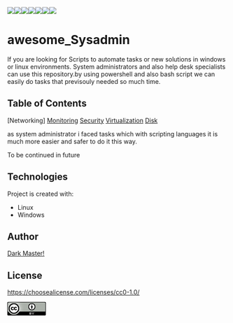 
<img src="https://img.shields.io/badge/Windows-0078D6?style=for-the-badge&logo=windows&logoColor=white"><img src="https://img.shields.io/badge/Linux-FCC624?style=for-the-badge&logo=linux&logoColor=black"><img src="https://img.shields.io/badge/windows%20terminal-4D4D4D?style=for-the-badge&logo=windows%20terminal&logoColor=white"><img src="https://img.shields.io/badge/GNU%20Bash-4EAA25?style=for-the-badge&logo=GNU%20Bash&logoColor=white"><img src="https://img.shields.io/badge/Python-FFD43B?style=for-the-badge&logo=python&logoColor=blue"><img src="https://img.shields.io/badge/Shell_Script-121011?style=for-the-badge&logo=gnu-bash&logoColor=white"><img src="https://img.shields.io/badge/VSCode-0078D4?style=for-the-badge&logo=visual%20studio%20code&logoColor=white">


# awesome_Sysadmin
If you are looking for Scripts to automate tasks or new solutions in windows or linux environments. System administrators and also help desk specialists can use this repository.by using powershell and also bash script we can easily do tasks that previsouly needed so much time.

## Table of Contents
[Networking] <a href="https://github.com/pakoti/awesome_Sysadmin/tree/main/1.Networking">
[Monitoring](#https://github.com/pakoti/awesome_Sysadmin/tree/main/2.Monitoring)
[Security](#https://github.com/pakoti/awesome_Sysadmin/tree/main/3.Security)
[Virtualization](#https://github.com/pakoti/awesome_Sysadmin/tree/main/4.Virtualization)
[Disk](#https://github.com/pakoti/awesome_Sysadmin/tree/main/5.Virtualization)


<p>as system administrator i faced tasks which with scripting languages it is much more easier and safer to do it this way.</p>
<p>To be continued in future</p>

## Technologies
Project is created with:
* Linux
* Windows 


## Author
[Dark Master!](https://github.com/pakoti)

## License

https://choosealicense.com/licenses/cc0-1.0/

<img src=88x31.png>
